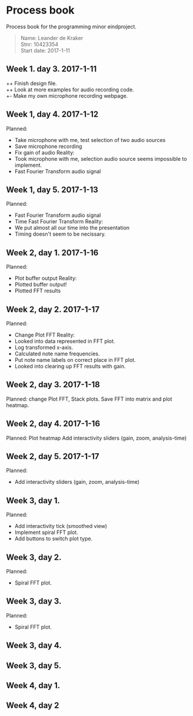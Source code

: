 # Process book

Process book for the programming minor eindproject.

> Name: Leander de Kraker<br>
> Stnr: 10423354<br>
> Start date: 2017-1-11<br>

## Week 1. day 3. 2017-1-11

++ Finish design file.<br>
++ Look at more examples for audio recording code.<br>
+-  Make my own microphone recording webpage.<br>

## Week 1, day 4. 2017-1-12

Planned:
- Take microphone with me, test selection of two audio sources
- Save microphone recording
- Fix gain of audio
Reality: 
- Took microphone with me, selection audio source seems impossible to implement.
- Fast Fourier Transform audio signal


## Week 1, day 5. 2017-1-13

Planned:
- Fast Fourier Transform audio signal
- Time Fast Fourier Transform
Reality:
- We put almost all our time into the presentation
- Timing doesn't seem to be necissary.

## Week 2, day 1. 2017-1-16

Planned:
- Plot buffer output
Reality:
- Plotted buffer output!
- Plotted FFT results


## Week 2, day 2. 2017-1-17

Planned:
- Change Plot FFT
Reality:
- Looked into data represented in FFT plot. 
- Log transformed x-axis.
- Calculated note name frequencies.
- Put note name labels on correct place in FFT plot.
- Looked into clearing up FFT results with gain.


## Week 2, day 3. 2017-1-18

Planned:
change Plot FFT, Stack plots.
Save FFT into matrix and plot heatmap.

## Week 2, day 4. 2017-1-16

Planned:
Plot heatmap 
Add interactivity sliders (gain, zoom, analysis-time)

## Week 2, day 5. 2017-1-17

Planned:
- Add interactivity sliders (gain, zoom, analysis-time)

## Week 3, day 1.

Planned:
- Add interactivity tick (smoothed view)
- Implement spiral FFT plot.
- Add buttons to switch plot type.

## Week 3, day 2.

Planned:
- Spiral FFT plot.


## Week 3, day 3.

Planned: 
- Spiral FFT plot.

## Week 3, day 4.

## Week 3, day 5.

## Week 4, day 1.

## Week 4, day 2